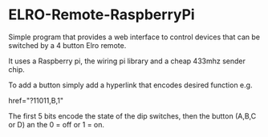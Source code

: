 # ELRO-Remote-RaspberryPi

Simple program that provides a web interface to control devices that can be switched by a 4 button Elro remote.

It uses a Raspberry pi, the wiring pi library and a cheap 433mhz sender chip.

To add a button simply add a hyperlink that encodes desired function e.g.

href=\"?11011,B,1\"

The first 5 bits encode the state of the dip switches, then the button (A,B,C or D) an the 0 = off or 1 = on.

